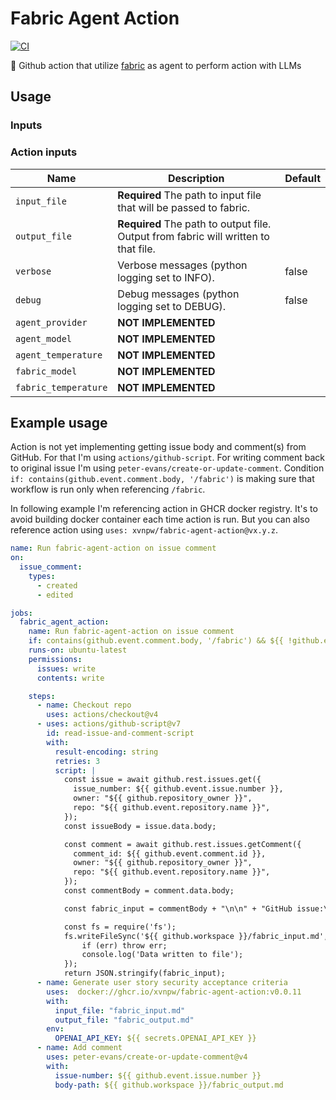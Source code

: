 # Fabric Agent Action

[![CI](https://github.com/xvnpw/fabric-agent-action/actions/workflows/ci.yaml/badge.svg)](https://github.com/xvnpw/fabric-agent-action/actions/workflows/ci.yaml)

🤖 Github action that utilize [fabric](https://github.com/danielmiessler/fabric) as agent to perform action with LLMs

## Usage

### Inputs

### Action inputs

| Name | Description | Default |
| --- | --- | --- |
| `input_file` | **Required** The path to input file that will be passed to fabric. | |
| `output_file` | **Required** The path to output file. Output from fabric will written to that file. | |
| `verbose` | Verbose messages (python logging set to INFO). | false |
| `debug` | Debug messages (python logging set to DEBUG). | false |
| `agent_provider` | **NOT IMPLEMENTED** | |
| `agent_model` | **NOT IMPLEMENTED** | |
| `agent_temperature` | **NOT IMPLEMENTED** | |
| `fabric_model` | **NOT IMPLEMENTED** | |
| `fabric_temperature` | **NOT IMPLEMENTED** | |

## Example usage

Action is not yet implementing getting issue body and comment(s) from GitHub. For that I'm using `actions/github-script`. For writing comment back to original issue I'm using `peter-evans/create-or-update-comment`. Condition `if: contains(github.event.comment.body, '/fabric')` is making sure that workflow is run only when referencing `/fabric`.

In following example I'm referencing action in GHCR docker registry. It's to avoid building docker container each time action is run. But you can also reference action using `uses: xvnpw/fabric-agent-action@vx.y.z`.

```yml
name: Run fabric-agent-action on issue comment
on:
  issue_comment:
    types:
      - created
      - edited

jobs:
  fabric_agent_action:
    name: Run fabric-agent-action on issue comment
    if: contains(github.event.comment.body, '/fabric') && ${{ !github.event.issue.pull_request }}
    runs-on: ubuntu-latest
    permissions:
      issues: write
      contents: write

    steps:
      - name: Checkout repo
        uses: actions/checkout@v4
      - uses: actions/github-script@v7
        id: read-issue-and-comment-script
        with:
          result-encoding: string
          retries: 3
          script: |
            const issue = await github.rest.issues.get({
              issue_number: ${{ github.event.issue.number }},
              owner: "${{ github.repository_owner }}",
              repo: "${{ github.event.repository.name }}",
            });
            const issueBody = issue.data.body;

            const comment = await github.rest.issues.getComment({
              comment_id: ${{ github.event.comment.id }},
              owner: "${{ github.repository_owner }}",
              repo: "${{ github.event.repository.name }}",
            });
            const commentBody = comment.data.body;

            const fabric_input = commentBody + "\n\n" + "GitHub issue:\n" + issueBody;

            const fs = require('fs');
            fs.writeFileSync('${{ github.workspace }}/fabric_input.md', fabric_input, (err) => {
                if (err) throw err;
                console.log('Data written to file');
            });
            return JSON.stringify(fabric_input);
      - name: Generate user story security acceptance criteria
        uses:  docker://ghcr.io/xvnpw/fabric-agent-action:v0.0.11
        with:
          input_file: "fabric_input.md"
          output_file: "fabric_output.md"
        env:
          OPENAI_API_KEY: ${{ secrets.OPENAI_API_KEY }}
      - name: Add comment
        uses: peter-evans/create-or-update-comment@v4
        with:
          issue-number: ${{ github.event.issue.number }}
          body-path: ${{ github.workspace }}/fabric_output.md
```